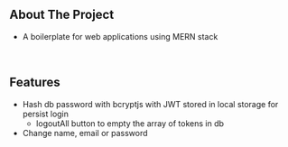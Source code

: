 ## About The Project

- A boilerplate for web applications using MERN stack

&nbsp;

## Features

- Hash db password with bcryptjs with JWT stored in local storage for persist login
  - logoutAll button to empty the array of tokens in db
- Change name, email or password

&nbsp;
